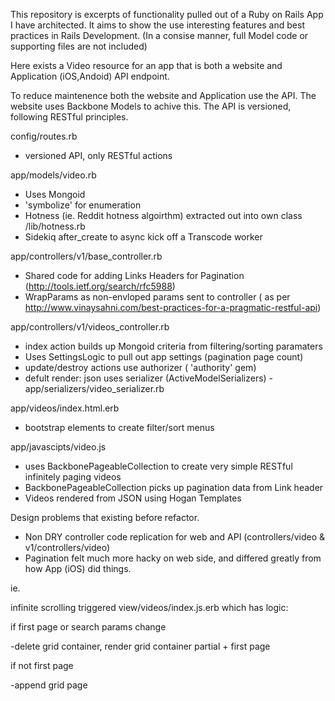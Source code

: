 This repository is excerpts of functionality pulled out of a Ruby on Rails App I have architected. It aims to show the use interesting features and best practices in Rails Development. (In a consise manner, full Model code or supporting files are  not included)

Here exists a Video resource for an app that is both a website and Application (iOS,Andoid) API endpoint.

To reduce maintenence both the website and Application use the API. The website uses Backbone Models to achive this. The API is versioned, following RESTful principles.


config/routes.rb

- versioned API, only RESTful actions

app/models/video.rb

- Uses Mongoid
- 'symbolize' for enumeration
- Hotness (ie. Reddit hotness algoirthm) extracted out into own class /lib/hotness.rb
- Sidekiq after_create to async kick off a Transcode worker


app/controllers/v1/base_controller.rb

- Shared code for adding Links Headers for Pagination (http://tools.ietf.org/search/rfc5988)
- WrapParams as non-envloped params sent to controller 
 ( as per http://www.vinaysahni.com/best-practices-for-a-pragmatic-restful-api)


app/controllers/v1/videos_controller.rb

- index action builds up Mongoid criteria from filtering/sorting paramaters
- Uses SettingsLogic to pull out app settings (pagination page count)
- update/destroy actions use authorizer ( 'authority' gem)
- defult render: json uses serializer (ActiveModelSerializers) - app/serializers/video_serializer.rb


app/videos/index.html.erb

- bootstrap elements to create filter/sort menus


app/javascipts/video.js


- uses BackbonePageableCollection to create very simple RESTful infinitely paging videos
- BackbonePageableCollection picks up pagination data from Link header
- Videos rendered from JSON using Hogan Templates



Design problems that existing before refactor.


- Non DRY controller code replication for web and API  (controllers/video & v1/controllers/video)
- Pagination felt much more hacky on web side, and differed greatly from how App (iOS) did things.

ie.

infinite scrolling triggered view/videos/index.js.erb which has logic:

if first page or search params change

-delete grid container, render grid container partial + first page

if not first page

-append grid page








